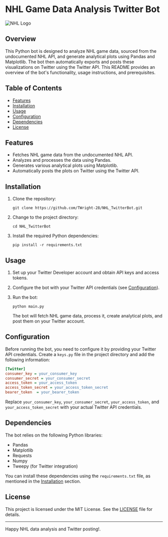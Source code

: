 # NHL Game Data Analysis Twitter Bot

![NHL Logo](https://1000logos.net/wp-content/uploads/2017/05/NHL-Logo.png)

## Overview

This Python bot is designed to analyze NHL game data, sourced from the undocumented NHL API, and generate analytical plots using Pandas and Matplotlib. The bot then automatically exports and posts these visualizations on Twitter using the Twitter API. This README provides an overview of the bot's functionality, usage instructions, and prerequisites.

## Table of Contents

- [Features](#features)
- [Installation](#installation)
- [Usage](#usage)
- [Configuration](#configuration)
- [Dependencies](#dependencies)
- [License](#license)

## Features

- Fetches NHL game data from the undocumented NHL API.
- Analyzes and processes the data using Pandas.
- Generates various analytical plots using Matplotlib.
- Automatically posts the plots on Twitter using the Twitter API.

## Installation

1. Clone the repository:

   ```shell
   git clone https://github.com/TWright-28/NHL_TwitterBot.git
   ```

2. Change to the project directory:

   ```shell
   cd NHL_TwitterBot
   ```

3. Install the required Python dependencies:

   ```shell
   pip install -r requirements.txt
   ```

## Usage

1. Set up your Twitter Developer account and obtain API keys and access tokens.

2. Configure the bot with your Twitter API credentials (see [Configuration](#configuration)).

3. Run the bot:

   ```shell
   python main.py
   ```

   The bot will fetch NHL game data, process it, create analytical plots, and post them on your Twitter account.

## Configuration

Before running the bot, you need to configure it by providing your Twitter API credentials. Create a `keys.py` file in the project directory and add the following information:

```ini
[Twitter]
consumer_key = your_consumer_key
consumer_secret = your_consumer_secret
access_token = your_access_token
access_token_secret = your_access_token_secret
bearer_token  = your_bearer_token
```

Replace `your_consumer_key`, `your_consumer_secret`, `your_access_token`, and `your_access_token_secret` with your actual Twitter API credentials.

## Dependencies

The bot relies on the following Python libraries:

- Pandas
- Matplotlib
- Requests
- Numpy
- Tweepy (for Twitter integration)

You can install these dependencies using the `requirements.txt` file, as mentioned in the [Installation](#installation) section.

## License

This project is licensed under the MIT License. See the [LICENSE](LICENSE) file for details.

---

Happy NHL data analysis and Twitter posting!.
